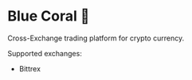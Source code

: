 # Blue Coral :snake:

Cross-Exchange trading platform for crypto currency.

Supported exchanges:

- Bittrex
